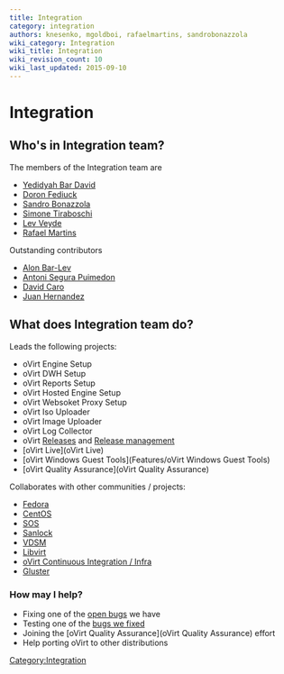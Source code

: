 ```yaml
---
title: Integration
category: integration
authors: knesenko, mgoldboi, rafaelmartins, sandrobonazzola
wiki_category: Integration
wiki_title: Integration
wiki_revision_count: 10
wiki_last_updated: 2015-09-10
---
```


# Integration

## Who's in Integration team?

The members of the Integration team are

*   [Yedidyah Bar David](User:Didi)
*   [Doron Fediuck](User:Doron)
*   [Sandro Bonazzola](User:SandroBonazzola)
*   [Simone Tiraboschi](User:Stirabos)
*   [Lev Veyde](User:Lveyde)
*   [Rafael Martins](User:RafaelMartins)

Outstanding contributors

*   [Alon Bar-Lev](User:Alonbl)
*   [ Antoni Segura Puimedon](User:APuimedo)
*   [David Caro](User:Dcaroest)
*   [Juan Hernandez](User:juan)

## What does Integration team do?

Leads the following projects:

*   oVirt Engine Setup
*   oVirt DWH Setup
*   oVirt Reports Setup
*   oVirt Hosted Engine Setup
*   oVirt Websoket Proxy Setup
*   oVirt Iso Uploader
*   oVirt Image Uploader
*   oVirt Log Collector
*   oVirt [Releases](http://www.ovirt.org/Category:Releases) and [Release management](http://www.ovirt.org/Category:Release_management)
*   [oVirt Live](oVirt Live)
*   [oVirt Windows Guest Tools](Features/oVirt Windows Guest Tools)
*   [oVirt Quality Assurance](oVirt Quality Assurance)

Collaborates with other communities / projects:

*   [Fedora](https://getfedora.org/)
*   [CentOS](http://centos.org/)
*   [SOS](https://github.com/sosreport)
*   [Sanlock](https://fedorahosted.org/sanlock/)
*   [VDSM](Vdsm)
*   [Libvirt](http://libvirt.org/)
*   [oVirt Continuous Integration / Infra](Infra)
*   [Gluster](http://www.gluster.org/)

### How may I help?

*   Fixing one of the [open bugs](https://bugzilla.redhat.com/buglist.cgi?quicksearch=product%3Aovirt%20whiteboard%3Aintegration%20status%3Anew) we have
*   Testing one of the [bugs we fixed](https://bugzilla.redhat.com/buglist.cgi?quicksearch=product%3Aovirt%20whiteboard%3Aintegration%20status%3Amodifed%2Con_qa)
*   Joining the [oVirt Quality Assurance](oVirt Quality Assurance) effort
*   Help porting oVirt to other distributions

<Category:Integration>
